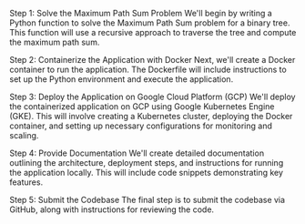 Step 1: Solve the Maximum Path Sum Problem
We'll begin by writing a Python function to solve the Maximum Path Sum problem for a binary tree. This function will use a recursive approach to traverse the tree and compute the maximum path sum.

Step 2: Containerize the Application with Docker
Next, we'll create a Docker container to run the application. The Dockerfile will include instructions to set up the Python environment and execute the application.

Step 3: Deploy the Application on Google Cloud Platform (GCP)
We'll deploy the containerized application on GCP using Google Kubernetes Engine (GKE). This will involve creating a Kubernetes cluster, deploying the Docker container, and setting up necessary configurations for monitoring and scaling.

Step 4: Provide Documentation
We'll create detailed documentation outlining the architecture, deployment steps, and instructions for running the application locally. This will include code snippets demonstrating key features.

Step 5: Submit the Codebase
The final step is to submit the codebase via GitHub, along with instructions for reviewing the code.
